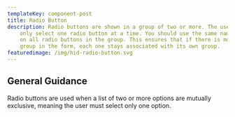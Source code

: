 ```yaml
---
templateKey: component-post
title: Radio Button
description: Radio buttons are shown in a group of two or more. The user can
    only select one radio button at a time. You should use the same nameattribute
    on all radio buttons in the group. This ensures that if there is more than one
    group in the form, each one stays associated with its own group.
featuredimage: /img/hid-radio-button.svg
---
```


## General Guidance

Radio buttons are used when a list of two or more options are mutually exclusive, meaning the user must select only one option.
